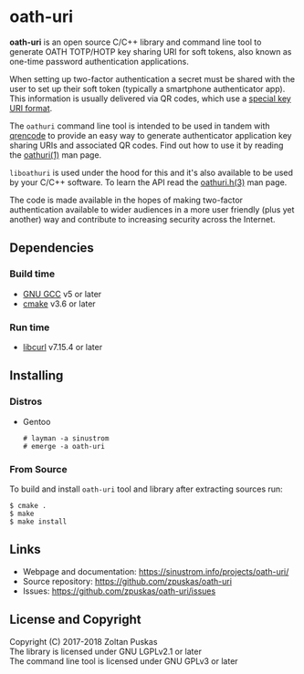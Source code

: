 # oath-uri

**oath-uri** is an open source C/C++ library and command line tool to generate
OATH TOTP/HOTP key sharing URI for soft tokens, also known as one-time password
authentication applications.

When setting up two-factor authentication a secret must be shared with the user
to set up their soft token (typically a smartphone authenticator app). This
information is usually delivered via QR codes, which use a [special key URI
format]( https://github.com/google/google-authenticator/wiki/Key-Uri-Format).

The `oathuri` command line tool is intended to be used in tandem with
[qrencode](https://fukuchi.org/works/qrencode/) to provide an easy way to
generate authenticator application key sharing URIs and associated QR codes.
Find out how to use it by reading the
[oathuri(1)](https://sinustrom.info/projects/oath-uri/man/1/oathuri/) man page.

`liboathuri` is used under the hood for this and it's also available to be used
by your C/C++ software. To learn the API read the
[oathuri.h(3)](https://sinustrom.info/projects/oath-uri/man/3/oathuri_h/) man page.

The code is made available in the hopes of making two-factor authentication
available to wider audiences in a more user friendly (plus yet another) way and
contribute to increasing security across the Internet.

## Dependencies

### Build time

- [GNU GCC](https://gcc.gnu.org/) v5 or later
- [cmake](https://cmake.org) v3.6 or later

### Run time

- [libcurl](https://curl.haxx.se/) v7.15.4 or later

## Installing

### Distros

- Gentoo
  ```
  # layman -a sinustrom
  # emerge -a oath-uri
  ```

### From Source

To build and install `oath-uri` tool and library after extracting sources run:

```
$ cmake .
$ make
$ make install
```

## Links

- Webpage and documentation: https://sinustrom.info/projects/oath-uri/
- Source repository: https://github.com/zpuskas/oath-uri
- Issues: https://github.com/zpuskas/oath-uri/issues

## License and Copyright

Copyright (C) 2017-2018 Zoltan Puskas  
The library is licensed under GNU LGPLv2.1 or later  
The command line tool is licensed under GNU GPLv3 or later
